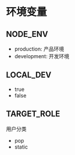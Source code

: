 # 环境变量

##  NODE_ENV 

* production: 产品环境
* development: 开发环境


## LOCAL_DEV

* true
* false

## TARGET_ROLE

用户分类

* pop
* static
